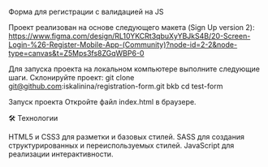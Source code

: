 Форма для регистрации с валидацией на JS

Проект реализован на основе следующего макета (Sign Up version 2):  
https://www.figma.com/design/RL10YKCRt3qbuXyYBJkS4B/20-Screen-Login-%26-Register-Mobile-App-(Community)?node-id=2-2&node-type=canvas&t=Z5Mps3fs8ZGqWBP6-0


Для запуска проекта на локальном компьютере выполните следующие шаги.
Склонируйте проект: git clone git@github.com:iskalinina/registration-form.git bkb
cd test-form

Запуск проекта
   Откройте файл index.html в браузере.

🛠 Технологии

HTML5 и CSS3 для разметки и базовых стилей.
SASS для создания структурированных и переиспользуемых стилей.
JavaScript для реализации интерактивности.
